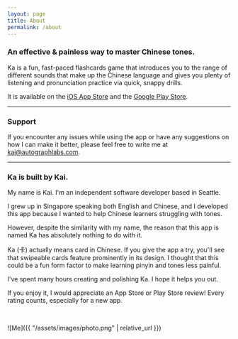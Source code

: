 ```yaml
---
layout: page
title: About
permalink: /about
---
```


### An effective & painless way to master Chinese tones. ###

Ka is a fun, fast-paced flashcards game that introduces you to the range of different sounds that make up the Chinese language and gives you plenty of listening and pronunciation practice via quick, snappy drills. 

It is available on the [iOS App Store](https://apps.apple.com/app/apple-store/id6444140899?pt=117273943&ct=web&mt=8) and the [Google Play Store](https://play.google.com/store/apps/details?id=com.autographlabs.kachinesetones).

------

### Support ###

If you encounter any issues while using the app or have any suggestions on how I can make it better, please feel free to write me at kai@autographlabs.com.

------

### Ka is built by Kai. ###

My name is Kai. I'm an independent software developer based in Seattle. 

I grew up in Singapore speaking both English and Chinese, and I developed this app because I wanted to help Chinese learners struggling with tones. 

However, despite the similarity with my name, the reason that this app is named Ka has absolutely nothing to do with it.

Ka (卡) actually means card in Chinese. If you give the app a try, you'll see that swipeable cards feature prominently in its design. I thought that this could be a fun form factor to make learning pinyin and tones less painful.

I've spent many hours creating and polishing Ka. I hope it helps you out.

If you enjoy it, I would appreciate an App Store or Play Store review! Every rating counts, especially for a new app.

<br>

![Me]({{ "/assets/images/photo.png" | relative_url }})